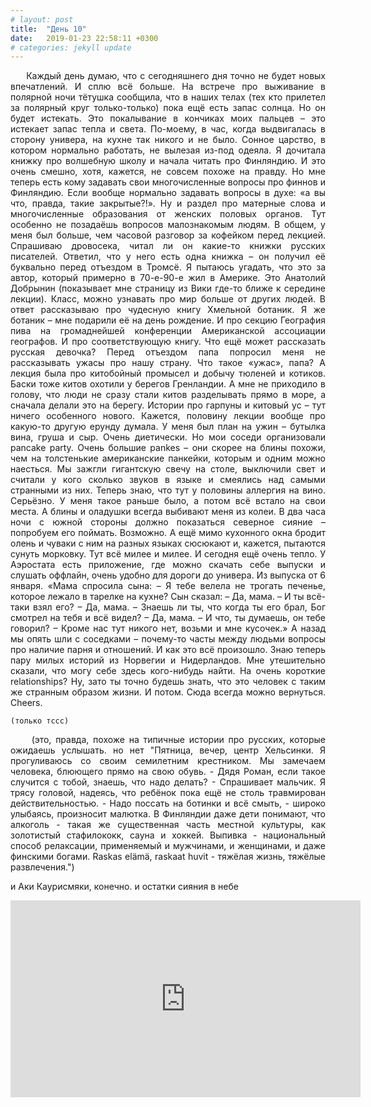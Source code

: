 ```yaml
---
# layout: post
title:  "День 10"
date:   2019-01-23 22:58:11 +0300
# categories: jekyll update
---
```


<div style="text-align: justify">
&nbsp;&nbsp;&nbsp;&nbsp;
Каждый день думаю, что с сегодняшнего дня точно не будет новых впечатлений. И сплю всё больше. На встрече про выживание в полярной ночи тётушка сообщила, что в наших телах (тех кто прилетел за полярный круг только-только) пока ещё есть запас солнца. Но он будет истекать. Это покалывание в кончиках моих пальцев – это истекает запас тепла и света. По-моему, в час, когда выдвигалась в сторону универа, на кухне так никого и не было. Сонное царство, в котором нормально работать, не вылезая из-под одеяла. Я дочитала книжку про волшебную школу и начала читать про Финляндию. И это очень смешно, хотя, кажется, не совсем похоже на правду. Но мне теперь есть кому задавать свои многочисленные вопросы про финнов и Финляндию. Если вообще нормально задавать вопросы в духе: «а вы что, правда, такие закрытые?!». Ну  и раздел про матерные слова и многочисленные образования от женских половых органов. Тут особенно не позадаёшь вопросов малознакомым людям. В общем, у меня был больше, чем часовой разговор за кофейком перед лекцией. Спрашиваю дровосека, читал ли он какие-то книжки русских писателей. Ответил, что у него есть одна книжка – он получил её буквально перед отъездом в Тромсё. Я пытаюсь угадать, что это за автор, который примерно в 70-е-90-е жил в Америке. Это Анатолий Добрынин (показывает мне страницу из Вики где-то ближе к середине лекции). Класс, можно узнавать про мир больше от других людей. В ответ рассказываю про чудесную книгу Хмельной ботаник. Я же ботаник – мне подарили её на день рождение. И про секцию География пива на громаднейшей конференции Американской ассоциации географов. И про соответствующую книгу. Что ещё может рассказать русская девочка? Перед отъездом папа попросил меня не рассказывать ужасы про нашу страну. Что такое «ужас», папа? А лекция была про китобойный промысел и добычу тюленей и котиков. Баски тоже китов охотили у берегов Гренландии. А мне не приходило в голову, что люди не сразу стали китов разделывать прямо в море, а сначала делали это на берегу. Истории про гарпуны и китовый ус – тут ничего особенного нового. Кажется, половину лекции вообще про какую-то другую ерунду думала. У меня был план на ужин – бутылка вина, груша и сыр. Очень диетически. Но мои соседи организовали pancake party. Очень большие pankes – они скорее на блины похожи, чем на толстенькие американские панкейки, которым и одним можно наесться. Мы зажгли гигантскую свечу на столе, выключили свет и считали у кого сколько звуков в языке и смеялись над самыми странными из них. Теперь знаю, что тут у половины аллергия на вино. Серьёзно. У меня такое раньше было, а потом всё встало на свои места. А блины и оладушки всегда выбивают меня из колеи. В два часа ночи с южной стороны должно показаться северное сияние – попробуем его поймать. Возможно.  А ещё мимо кухонного окна бродит олень и чуваки с ним на разных языках сюсюкают и,  кажется, пытаются сунуть морковку. Тут всё милее и милее. И сегодня ещё очень тепло. 
У Аэростата есть приложение, где можно скачать себе выпуски и слушать оффлайн, очень удобно для дороги до универа. Из выпуска от 6 января.
«Мама спросила сына:
– Я тебе велела не трогать печенье, которое лежало в тарелке на кухне?
Сын сказал:
– Да, мама.
– И ты всё-таки взял его?
– Да, мама.
– Знаешь ли ты, что когда ты его брал, Бог смотрел на тебя и всё видел?
– Да, мама.
– И что, ты думаешь, он тебе говорил?
– Кроме нас тут никого нет, возьми и мне кусочек.»
А назад мы опять шли с соседками – почему-то часты между людьми вопросы про наличие парня и отношений. И как это всё произошло. Знаю теперь пару милых историй из Норвегии и Нидерландов. Мне утешительно сказали, что могу себе здесь кого-нибудь найти. На очень короткие relationships? Ну, зато ты точно будешь знать, что это человек с таким же странным образом жизни. И потом. Сюда всегда можно вернуться. Cheers.
</div>

<div class="container">
  <div class="image-gallery">
    <div class="column">
      <div class="image-item">
        <img src="{{site.baseurl}}/assets/images/57.png" alt="" />
        <div class="overlay"><span></span></div>
      </div>
      <div class="image-item">
        <img src="{{site.baseurl}}/assets/images/59.png" alt="" />
        <div class="overlay"><span></span></div>
      </div>
    </div>
    <div class="column">
      <div class="image-item">
        <img src="{{site.baseurl}}/assets/images/58.png" alt="" />
        <div class="overlay"><span></span></div>
      </div>
    </div>
  </div>
</div>

    (только тссс)

<div style="text-align: justify">
&nbsp;&nbsp;&nbsp;&nbsp;
(это, правда, похоже на типичные истории про русских, которые ожидаешь услышать. но нет
"Пятница, вечер, центр Хельсинки. Я прогуливаюсь со своим семилетним крестником. Мы замечаем человека, блюющего прямо на свою обувь.
- Дядя Роман, если такое случится с тобой, знаешь, что надо делать? - Спрашивает мальчик. Я трясу головой, надеясь, что ребёнок пока ещё не столь травмирован действительностью.
- Надо поссать на ботинки и всё смыть, - широко улыбаясь, произносит малютка.
В Финляндии даже дети понимают, что алкоголь - такая же существенная часть местной культуры, как золотистый стафилококк, сауна и хоккей. Выпивка - национальный способ релаксации, применяемый и мужчинами, и женщинами, и даже финскими богами. Raskas elämä, raskaat huvit - тяжёлая жизнь, тяжёлые развлечения.")

и Аки Каурисмяки, конечно. и остатки сияния в небе
</div>


<center>
<iframe width="560" height="315" src="https://www.youtube.com/embed/y8BqU0HA8xQ" title="YouTube video player" frameborder="0" allow="accelerometer; autoplay; clipboard-write; encrypted-media; gyroscope; picture-in-picture; web-share" allowfullscreen></iframe>
</center>
